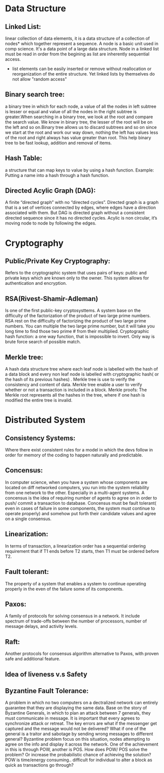 
# **Data Structure**

## Linked List: 
linear collection of data elements, it is a data structure of a collection of nodes* which together represent a sequence. A node is a
basic unit used in comp science. It's a data point of a large data structure. Node in a linked list must be read in order from the begining as list are inherently sequential access. 
      
- list elements can be easily inserted or remove without reallocation or reorganization of the entire structure. Yet linked lists by themselves do not allow "random access"

## Binary search tree: 
a binary tree in which for each node, a value of all the nodes in left subtree is lesser or equal and value of all the nodes in the right subtree is greater.When searching in a binary tree, we look at the root and compare the search value. We know in binary tree, the lesser of the root will be on the left and so on.Binary tree allows us to discard subtrees and so on since we start at the root and work our way down, nothing the left has values less of the root and right always has value greater than root. This help binary tree to be fast lookup, addition and removal of items. 
              
## Hash Table: 
a structure that can map keys to value by using a hash function. Example: Putting a name into a hash through a hash function.             

## Directed Acylic Graph (DAG): 
A finite “directed graph” with no “directed cycles”. Directed graph is a graph that is a set of vertices connected by edges, where edges have a direction associated with them. But DAG is directed graph without a consistent directed sequence since it has no directed cycles. Acylic is non circular, it’s moving node to node by following the edges.

# **Cryptography**

## Public/Private Key Cryptography:
Refers to the cryptographic system that uses pairs of keys: public and private keys which are known only to the owner. 
This system allows for authentication and encryption.

## RSA(Rivest-Shamir-Adleman)
Is one of the first public-key cryptosysttems. A system base on the difficulty of the factorization of the product of two large prime numbers.   RSA rest on the difficulty of factorizing the product of two large prime numbers. You can multiple the two large prime number, but it will take you long time to find those two prime # from their multiplied. 
Cryptographic hash function: a one way function, that is impossible to invert. Only way is brute force search of possible match. 

## Merkle tree: 
A hash data structure tree where each leaf node is labelled with the hash of a data block and every non leaf node is labelled with cryptographic hash( or the hash of its previous hashes) . Merkle tree is use to verify the consistency and content of data. Merkle tree enable a user to verify whether or not a transaction is included in a block.
Merkle proofs: The Merkle root represents all the hashes in the tree, where if one hash is modified the entire tree is invalid. 


# Distributed System

## Consistency Systems:
Where there exist consistent rules for a model in which the devs follow in order for memory of the coding to happen naturally and predictable. 

## Concensus: 
In computer science, when you have a system whose components are located on diff networked computers, you run into the system reliability from one network to the other. Especially in a multi-agent systems. A concensus is the idea of requiring  number of agents to agree on in order to push/ commit a transaction to database. Concensus must be fault tolerant( even in cases of failure in some components, the system must continue to operate properly) and somehow put forth their candidate values and agree on a single consensus. 

## Linearization: 
In terms of transaction, a linearization order has a sequential ordering requirement that if T1 ends before T2 starts, then T1 must be ordered before T2. 

## Fault tolerant:
The property of a system that enables a system to continue operating properly in the even of the failure some of its components. 

## Paxos: 
A family of protocols for solving consensus in a network. It include spectrum of trade-offs between the number of processors, number of message delays, and activity levels. 

## Raft: 
Another protocols for consensus algorithm alternative to Paxos, with proven safe and additional feature. 

## Idea of liveness v.s Safety

## Byzantine Fault Tolerance:
A problem in which no two computers on a dectralized network can entirely guarantee that they are displaying the same data. Base on the story of Byzantine Generals, in which to plan an attack between 7 generals, they must communicate in message. It is important that every agrees to synchronize attack or retreat. The key errors are what if the messenger get captured and the message would not be delivered? What if one of the general is a traitor and sabotage by sending wrong messages to different general? Byzantine problem focus on this situation, nodes attempting to agree on the info and display it across the network. One of the achievement in this is through POW, another is POS. 
How does POW/ POS solve the problem? Or increase the probabilistic chance of achieving the solution? 
POW is time/energy consuming.. difficult for individual to alter a block as quick as transactions go through? 
